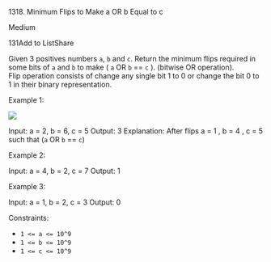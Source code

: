 1318\. Minimum Flips to Make a OR b Equal to c

Medium

131Add to ListShare

Given 3 positives numbers `a`, `b` and `c`. Return the minimum flips required in some bits of `a` and `b` to make ( `a` OR `b` == `c` ). (bitwise OR operation).\
Flip operation consists of change any single bit 1 to 0 or change the bit 0 to 1 in their binary representation.

Example 1:

![](https://assets.leetcode.com/uploads/2020/01/06/sample_3_1676.png)

Input: a = 2, b = 6, c = 5
Output: 3
Explanation: After flips a = 1 , b = 4 , c = 5 such that (`a` OR `b` == `c`)

Example 2:

Input: a = 4, b = 2, c = 7
Output: 1

Example 3:

Input: a = 1, b = 2, c = 3
Output: 0

Constraints:

-   `1 <= a <= 10^9`
-   `1 <= b <= 10^9`
-   `1 <= c <= 10^9`
